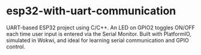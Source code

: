 # esp32-with-uart-communication
UART-based ESP32 project using C/C++. An LED on GPIO2 toggles ON/OFF each time user input is entered via the Serial Monitor. Built with PlatformIO, simulated in Wokwi, and ideal for learning serial communication and GPIO control.
